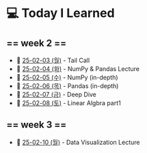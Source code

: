 # 💻 Today I Learned

## == week 2 == 

- 📅  [25-02-03 (월)](https://github.com/100-hours-a-week/kellyn.lee-TIL/blob/main/February/25-02-03%20Mon.md) - Tail Call
- 📅  [25-02-04 (화)](https://github.com/100-hours-a-week/kellyn.lee-TIL/blob/main/February/25-02-04%20Tue.md) - NumPy & Pandas Lecture
- 📅  [25-02-05 (수)](https://github.com/100-hours-a-week/kellyn.lee-TIL/blob/main/February/25-02-05%20Wed.md) - NumPy (in-depth)
- 📅  [25-02-06 (목)](https://github.com/100-hours-a-week/kellyn.lee-TIL/blob/main/February/25-02-06%20Thu.md) - Pandas (in-depth)
- 📅  [25-02-07 (금)](https://github.com/100-hours-a-week/kellyn.lee-TIL/blob/main/February/25-02-07%20Fri.md) - Deep Dive
- 📅  [25-02-08 (토)](https://github.com/100-hours-a-week/kellyn.lee-TIL/blob/main/February/25-02-08%20Sat.md) - Linear Algbra part1



## == week 3 ==

- 📅 [25-02-10 (월)](https://github.com/100-hours-a-week/kellyn.lee-TIL/blob/main/February/25-02-10%20Mon.md) - Data Visualization Lecture
